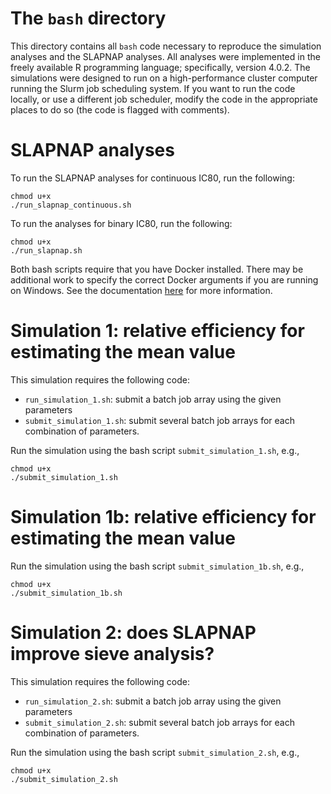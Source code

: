 # The `bash` directory

This directory contains all `bash` code necessary to reproduce the simulation analyses and the SLAPNAP analyses. All analyses were implemented in the freely available R programming language; specifically, version 4.0.2. The simulations were designed to run on a high-performance cluster computer running the Slurm job scheduling system. If you want to run the code locally, or use a different job scheduler, modify the code in the appropriate places to do so (the code is flagged with comments).

# SLAPNAP analyses

To run the SLAPNAP analyses for continuous IC80, run the following:
```{bash}
chmod u+x
./run_slapnap_continuous.sh
```
To run the analyses for binary IC80, run the following:
```{bash}
chmod u+x
./run_slapnap.sh
```
Both bash scripts require that you have Docker installed. There may be additional work to specify the correct Docker arguments if you are running on Windows. See the documentation [here](https://benkeser.github.io/slapnap/) for more information.

# Simulation 1: relative efficiency for estimating the mean value

This simulation requires the following code:
* `run_simulation_1.sh`: submit a batch job array using the given parameters
* `submit_simulation_1.sh`: submit several batch job arrays for each combination of parameters.

Run the simulation using the bash script `submit_simulation_1.sh`, e.g.,
```{bash}
chmod u+x
./submit_simulation_1.sh
```

# Simulation 1b: relative efficiency for estimating the mean value

Run the simulation using the bash script `submit_simulation_1b.sh`, e.g.,
```{bash}
chmod u+x
./submit_simulation_1b.sh
```

# Simulation 2: does SLAPNAP improve sieve analysis?

This simulation requires the following code:
* `run_simulation_2.sh`: submit a batch job array using the given parameters
* `submit_simulation_2.sh`: submit several batch job arrays for each combination of parameters.

Run the simulation using the bash script `submit_simulation_2.sh`, e.g.,
```{bash}
chmod u+x
./submit_simulation_2.sh
```
